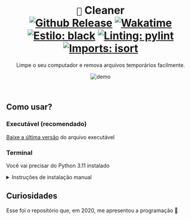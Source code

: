 <div align="center">

  # `🧹` Cleaner <br> [![Github Release](https://img.shields.io/github/v/release/controlado/cleaner)](https://github.com/controlado/cleaner/releases) [![Wakatime](https://wakatime.com/badge/user/89c5e1c8-9e67-43ef-bd0e-3ff9a4fde5e2/project/e60750f4-d09c-4d98-9fbb-29cfb99989e0.svg)](https://wakatime.com/badge/user/89c5e1c8-9e67-43ef-bd0e-3ff9a4fde5e2/project/e60750f4-d09c-4d98-9fbb-29cfb99989e0) <br> [![Estilo: black](https://img.shields.io/badge/code%20style-black-000000.svg)](https://github.com/psf/black) [![Linting: pylint](https://img.shields.io/badge/linting-pylint-black)](https://github.com/PyCQA/pylint) [![Imports: isort](https://img.shields.io/badge/imports-isort-black?style=flat)](https://pycqa.github.io/isort/)
  
  Limpe o seu computador e remova arquivos temporários facilmente.

  ![demo](https://raw.githubusercontent.com/controlado/cleaner/master/docs/assets/demo.gif)

</div>
<br>

## Como usar?

### Executável (recomendado)
[Baixe a última versão](https://github.com/controlado/cleaner/releases/latest/download/Cleaner.exe) do arquivo executável

### Terminal
Você vai precisar do Python 3.11 instalado

<details>
  <summary> Instruções de instalação manual </summary>
  <br>

  ```
  git clone https://github.com/controlado/cleaner.git
  ```
  ```
  python -m pip install -r cleaner/requirements.txt
  ```
  ```
  python cleaner/cleaner
  ```

</details>

## Curiosidades
Esse foi o repositório que, em 2020, me apresentou a programação 🐣 <br>
